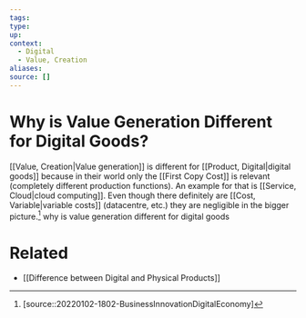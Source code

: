 ```yaml
---
tags:
type:
up:
context:
  - Digital
  - Value, Creation
aliases:
source: []
---
```


# Why is Value Generation Different for Digital Goods?

[[Value, Creation|Value generation]] is different for [[Product, Digital|digital goods]] because in their world only the [[First Copy Cost]] is relevant (completely different production functions). An example for that is [[Service, Cloud|cloud computing]]. Even though there definitely are [[Cost, Variable|variable costs]] (datacentre, etc.) they are negligible in the bigger picture.[^1]
why is value generation different for digital goods
# Related

- [[Difference between Digital and Physical Products]]

[^1]: [source::20220102-1802-BusinessInnovationDigitalEconomy]
